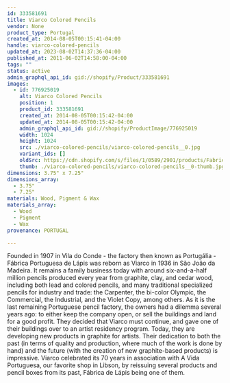 ```yaml
---
id: 333581691
title: Viarco Colored Pencils
vendor: None
product_type: Portugal
created_at: 2014-08-05T00:15:41-04:00
handle: viarco-colored-pencils
updated_at: 2023-08-02T14:37:36-04:00
published_at: 2011-06-02T14:58:00-04:00
tags: ""
status: active
admin_graphql_api_id: gid://shopify/Product/333581691
images:
  - id: 776925019
    alt: Viarco Colored Pencils
    position: 1
    product_id: 333581691
    created_at: 2014-08-05T00:15:42-04:00
    updated_at: 2014-08-05T00:15:42-04:00
    admin_graphql_api_id: gid://shopify/ProductImage/776925019
    width: 1024
    height: 1024
    src: ./viarco-colored-pencils/viarco-colored-pencils__0.jpg
    variant_ids: []
    oldSrc: https://cdn.shopify.com/s/files/1/0589/2901/products/Fabrica-de-Lapis_-Colored-Pencils.jpeg?v=1407212142
    thumb: ./viarco-colored-pencils/viarco-colored-pencils__0-thumb.jpg
dimensions: 3.75" x 7.25"
dimensions_array:
  - 3.75"
  - 7.25"
materials: Wood, Pigment & Wax
materials_array:
  - Wood
  - Pigment
  - Wax
provenance: PORTUGAL

---
```


Founded in 1907 in Vila do Conde - the factory then known as Portugália - Fábrica Portuguesa de Lápis was reborn as Viarco in 1936 in São João da Madeira. It remains a family business today with around six-and-a-half million pencils produced every year from graphite, clay, and cedar wood, including both lead and colored pencils, and many traditional specialized pencils for industry and trade: the Carpenter, the bi-color Olympic, the Commercial, the Industrial, and the Violet Copy, among others. As it is the last remaining Portuguese pencil factory, the owners had a dilemma several years ago: to either keep the company open, or sell the buildings and land for a good profit. They decided that Viarco must continue, and gave one of their buildings over to an artist residency program. Today, they are developing new products in graphite for artists. Their dedication to both the past (in terms of quality and production, where much of the work is done by hand) and the future (with the creation of new graphite-based products) is impressive. Viarco celebrated its 70 years in association with A Vida Portuguesa, our favorite shop in Libson, by reissuing several products and pencil boxes from its past, Fábrica de Lápis being one of them.